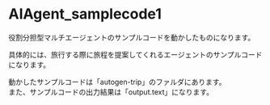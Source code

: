 # AIAgent_samplecode1
役割分担型マルチエージェントのサンプルコードを動かしたものになります。   
   
具体的には、旅行する際に旅程を提案してくれるエージェントのサンプルコードになります。
   
動かしたサンプルコードは「autogen-trip」のファルダにあります。   
また、サンプルコードの出力結果は「output.text」になります。
